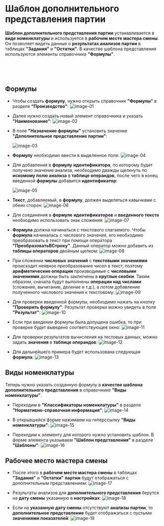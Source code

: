 # Шаблон дополнительного представления партии


**Шаблон дополнительного представления партии** устанавливается в **виде номенклатуры** и используется в **рабочем месте мастера смены**. Он позволяет видеть данные о **результатах анализов партии** в таблицах **"Задания"** и **"Остатки"**. В качестве шаблона представления используются элементы справочника **"Формулы"**.

 

 
## Формулы

-   Чтобы создать **формулу**, нужно открыть справочник **"Формулы"** в разделе **"Производство"**:
    ![image-01](BatchSubmissionTemplate.assets/image-01.png)
    
-   Далее нужно создать новый элемент справочника и указать **"Наименование"**:
    ![image-02](BatchSubmissionTemplate.assets/image-02.png)

-   В поле **"Назначение формулы"** установить значение **"Дополнительное представление партии"**:
  
    ![image-03](BatchSubmissionTemplate.assets/image-03.png)
    
-   **Формулу** необходимо ввести в выделенное поле:
    ![image-04](BatchSubmissionTemplate.assets/image-04.png)
    
-   Для добавления в **формулу** **идентификатора**, по которому будет получено значение анализа, необходимо дважды щелкнуть по **искомому полю анализа** в **таблице операндов**, после чего в конец введенной **формулы** добавится **идентификатор**:
    
    ![image-05](BatchSubmissionTemplate.assets/image-05.png)
    
-   **Текст**, добавляемый, в **формулу**, должен выделяться кавычками с обеих сторон:
    ![image-06](BatchSubmissionTemplate.assets/image-06.png)

-   Для соединения в **формуле** **идентификаторов** и **введенного текста** необходимо использовать знак сложения:
    ![image-07](BatchSubmissionTemplate.assets/image-07.png)

-   **Формула** должна начинаться с текстового слагаемого. Чтобы **формула** начиналась с числового значения, его необходимо преобразовать в текст при помощи оператора **"ПреобразоватьВСтроку"**. Данный оператор можно добавить из **таблицы операторов** двойным щелком:
    ![image-08](BatchSubmissionTemplate.assets/image-08.png)

    
-   При сложении **числовых значений** с **текстовыми значениями** происходит неявное преобразование чисел в текст, поэтому **арифметические операции** производимые с **числовыми значениями** должны быть заключены в **круглые скобки**. Таким образом, сначала будут выполнены **операции над числами** (сложение, вычитание, деление и т.д.), а потом добавление полученного числового значения к текстовому:
    ![image-09](BatchSubmissionTemplate.assets/image-09.png)
    
-   Для проверки введенной формулы, необходимо нажать на кнопку **"Проверить формулу"**. Результат проверки можно увидеть в поле **"Результат"**:
    ![image-10](BatchSubmissionTemplate.assets/image-10.png)
        
-   Если при введении формулы была допущена ошибка, то при проверке будет выведено соответствующее окно:
    ![image-11](BatchSubmissionTemplate.assets/image-11.png)
    
-   Для проверки результатов вычисления на тестовых данных, можно задать **значения** в **таблице операндов**:
    ![image-12](BatchSubmissionTemplate.assets/image-12.png)

-   Для дальнейшего примера будет использована следующая **формула**:
    ![image-13](BatchSubmissionTemplate.assets/image-13.png)
    
## Виды номенклатуры

Теперь нужно указать созданную формулу в **качестве шаблона дополнительного представления** в справочнике **"Виды номенклатуры"**.

-   Переходим в **"Классификаторы номенклатуры"** в разделе **"Нормативно-справочная информация"**:
    ![image-14](BatchSubmissionTemplate.assets/image-14.png)

-   В открывшейся форме нажимаем на гиперссылку **"Виды номенклатуры"**:
    ![image-15](BatchSubmissionTemplate.assets/image-15.png)

-   Переходим к элементу для которого нужно установить шаблон. В форме элемента указываем **"Шаблон представления"** в разделе **"Шаблоны"**:
    ![image-16](BatchSubmissionTemplate.assets/image-16.png)

## Рабочее место мастера смены

-   После этого в **рабочем месте мастера смены** в таблицах **"Задания"** и **"Остатки"** **партии** будут отображаться с дополнительным представлением:
    ![image-17](BatchSubmissionTemplate.assets/image-17.png)

-   Результаты анализов для **дополнительного представления** берутся на **дату смены** указанную в **настройках**:
    ![image-18](BatchSubmissionTemplate.assets/image-18.png)

-   Если на **указанную дату смены** отсутствуют **анализы партии**, то **дополнительное представление** будет отображаться с пустыми **значениями показателей**:
    ![image-19](BatchSubmissionTemplate.assets/image-19.png)
